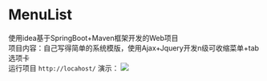 # MenuList
使用idea基于SpringBoot+Maven框架开发的Web项目<br/>
项目内容：自己写得简单的系统模版，使用Ajax+Jquery开发n级可收缩菜单+tab选项卡</br>
运行项目
```http://locahost/```
演示：
![](https://github.com/ScarLikeGoogle/MenuList/blob/master/GIF.gif) 
